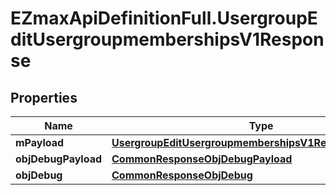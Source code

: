 # EZmaxApiDefinitionFull.UsergroupEditUsergroupmembershipsV1Response

## Properties

Name | Type | Description | Notes
------------ | ------------- | ------------- | -------------
**mPayload** | [**UsergroupEditUsergroupmembershipsV1ResponseMPayload**](UsergroupEditUsergroupmembershipsV1ResponseMPayload.md) |  | 
**objDebugPayload** | [**CommonResponseObjDebugPayload**](CommonResponseObjDebugPayload.md) |  | [optional] 
**objDebug** | [**CommonResponseObjDebug**](CommonResponseObjDebug.md) |  | [optional] 


